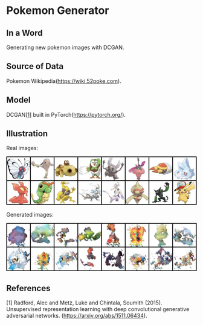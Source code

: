 # Pokemon Generator

## In a Word
Generating new pokemon images with DCGAN.

## Source of Data
Pokemon Wikipedia(https://wiki.52poke.com).

## Model
DCGAN[[1]](#1) built in PyTorch(https://pytorch.org/).

## Illustration
Real images:
>
![plot](./real_images.png)

Generated images:
>
![plot](./generated_images.png)

## References
<a id="1">[1]</a> 
Radford, Alec and Metz, Luke and Chintala, Soumith (2015). 
Unsupervised representation learning with deep convolutional generative adversarial networks.
(https://arxiv.org/abs/1511.06434).
